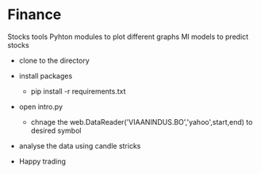 # Finance
Stocks tools 
Pyhton modules to plot different graphs
Ml models to predict stocks

* clone to the directory

* install packages
    - pip install -r requirements.txt

* open intro.py
    - chnage the web.DataReader('VIAANINDUS.BO','yahoo',start,end) to desired symbol

* analyse the data using candle stricks

* Happy trading
